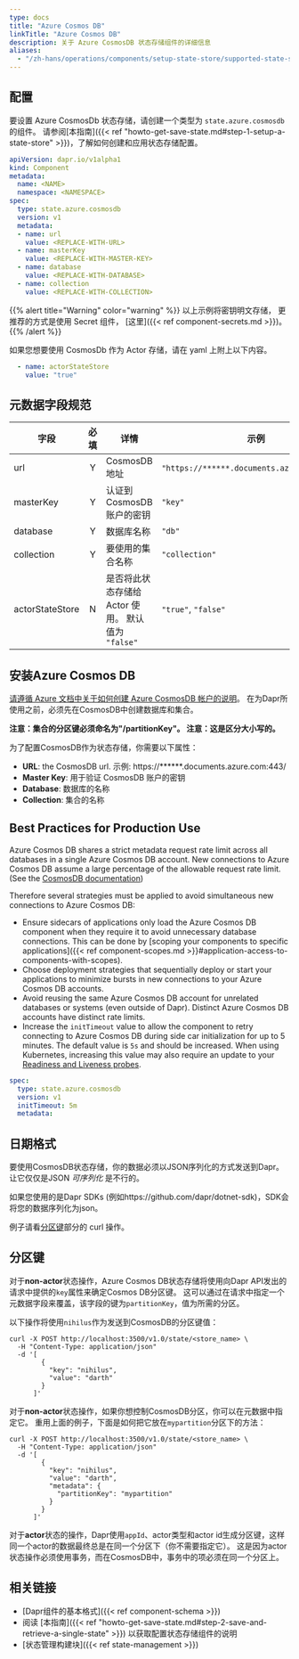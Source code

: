 ```yaml
---
type: docs
title: "Azure Cosmos DB"
linkTitle: "Azure Cosmos DB"
description: 关于 Azure CosmosDB 状态存储组件的详细信息
aliases:
  - "/zh-hans/operations/components/setup-state-store/supported-state-stores/setup-azure-cosmosdb/"
---
```


## 配置

要设置 Azure CosmosDb 状态存储，请创建一个类型为 `state.azure.cosmosdb` 的组件。 请参阅[本指南]({{< ref "howto-get-save-state.md#step-1-setup-a-state-store" >}})，了解如何创建和应用状态存储配置。

```yaml
apiVersion: dapr.io/v1alpha1
kind: Component
metadata:
  name: <NAME>
  namespace: <NAMESPACE>
spec:
  type: state.azure.cosmosdb
  version: v1
  metadata:
  - name: url
    value: <REPLACE-WITH-URL>
  - name: masterKey
    value: <REPLACE-WITH-MASTER-KEY>
  - name: database
    value: <REPLACE-WITH-DATABASE>
  - name: collection
    value: <REPLACE-WITH-COLLECTION>
```

{{% alert title="Warning" color="warning" %}}
以上示例将密钥明文存储， 更推荐的方式是使用 Secret 组件， [这里]({{< ref component-secrets.md >}})。
{{% /alert %}}

如果您想要使用 CosmosDb 作为 Actor 存储，请在 yaml 上附上以下内容。

```yaml
  - name: actorStateStore
    value: "true"
```

## 元数据字段规范

| 字段              | 必填 | 详情                                 | 示例                                           |
| --------------- |:--:| ---------------------------------- | -------------------------------------------- |
| url             | Y  | CosmosDB 地址                        | `"https://******.documents.azure.com:443/"`. |
| masterKey       | Y  | 认证到CosmosDB 账户的密钥                  | `"key"`                                      |
| database        | Y  | 数据库名称                              | `"db"`                                       |
| collection      | Y  | 要使用的集合名称                           | `"collection"`                               |
| actorStateStore | N  | 是否将此状态存储给 Actor 使用。 默认值为 `"false"` | `"true"`, `"false"`                          |

## 安装Azure Cosmos DB

[请遵循 Azure 文档中关于如何创建 Azure CosmosDB 帐户的说明](https://docs.microsoft.com/azure/cosmos-db/how-to-manage-database-account)。  在为Dapr所使用之前，必须先在CosmosDB中创建数据库和集合。

**注意：集合的分区键必须命名为"/partitionKey"。  注意：这是区分大小写的。**

为了配置CosmosDB作为状态存储，你需要以下属性：
- **URL**: the CosmosDB url. 示例: https://******.documents.azure.com:443/
- **Master Key**: 用于验证 CosmosDB 账户的密钥
- **Database**: 数据库的名称
- **Collection**: 集合的名称

## Best Practices for Production Use

Azure Cosmos DB shares a strict metadata request rate limit across all databases in a single Azure Cosmos DB account. New connections to Azure Cosmos DB assume a large percentage of the allowable request rate limit. (See the [CosmosDB documentation](https://docs.microsoft.com/azure/cosmos-db/sql/troubleshoot-request-rate-too-large#recommended-solution-3))

Therefore several strategies must be applied to avoid simultaneous new connections to Azure Cosmos DB:

- Ensure sidecars of applications only load the Azure Cosmos DB component when they require it to avoid unnecessary database connections. This can be done by [scoping your components to specific applications]({{< ref component-scopes.md >}}#application-access-to-components-with-scopes).
- Choose deployment strategies that sequentially deploy or start your applications to minimize bursts in new connections to your Azure Cosmos DB accounts.
- Avoid reusing the same Azure Cosmos DB account for unrelated databases or systems (even outside of Dapr). Distinct Azure Cosmos DB accounts have distinct rate limits.
- Increase the `initTimeout` value to allow the component to retry connecting to Azure Cosmos DB during side car initialization for up to 5 minutes. The default value is `5s` and should be increased. When using Kubernetes, increasing this value may also require an update to your [Readiness and Liveness probes](https://kubernetes.io/docs/tasks/configure-pod-container/configure-liveness-readiness-startup-probes/).

```yaml
spec:
  type: state.azure.cosmosdb
  version: v1
  initTimeout: 5m
  metadata:
```

## 日期格式

要使用CosmosDB状态存储，你的数据必须以JSON序列化的方式发送到Dapr。  让它仅仅是JSON *可序列化* 是不行的。

如果您使用的是Dapr SDKs (例如https://github.com/dapr/dotnet-sdk)，SDK会将您的数据序列化为json。

例子请看[分区键](#partition-keys)部分的 curl 操作。

## 分区键

对于**non-actor**状态操作，Azure Cosmos DB状态存储将使用向Dapr API发出的请求中提供的`key`属性来确定Cosmos DB分区键。  这可以通过在请求中指定一个元数据字段来覆盖，该字段的键为`partitionKey`，值为所需的分区。

以下操作将使用`nihilus`作为发送到CosmosDB的分区键值：

```shell
curl -X POST http://localhost:3500/v1.0/state/<store_name> \
  -H "Content-Type: application/json"
  -d '[
        {
          "key": "nihilus",
          "value": "darth"
        }
      ]'
```

对于**non-actor**状态操作，如果你想控制CosmosDB分区，你可以在元数据中指定它。  重用上面的例子，下面是如何把它放在`mypartition`分区下的方法：

```shell
curl -X POST http://localhost:3500/v1.0/state/<store_name> \
  -H "Content-Type: application/json"
  -d '[
        {
          "key": "nihilus",
          "value": "darth",
          "metadata": {
            "partitionKey": "mypartition"
          }
        }
      ]'
```


对于**actor**状态的操作，Dapr使用`appId`、actor类型和actor id生成分区键，这样同一个actor的数据最终总是在同一个分区下（你不需要指定它）。  这是因为actor状态操作必须使用事务，而在CosmosDB中，事务中的项必须在同一个分区上。

## 相关链接
- [Dapr组件的基本格式]({{< ref component-schema >}})
- 阅读 [本指南]({{< ref "howto-get-save-state.md#step-2-save-and-retrieve-a-single-state" >}}) 以获取配置状态存储组件的说明
- [状态管理构建块]({{< ref state-management >}})
